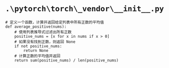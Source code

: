 # `.\pytorch\torch\_vendor\__init__.py`

```
# 定义一个函数，计算并返回给定列表中所有正数的平均值
def average_positive(nums):
    # 使用列表推导式过滤出所有正数
    positive_nums = [x for x in nums if x > 0]
    # 如果没有找到正数，则返回 None
    if not positive_nums:
        return None
    # 计算正数的平均值并返回
    return sum(positive_nums) / len(positive_nums)
```